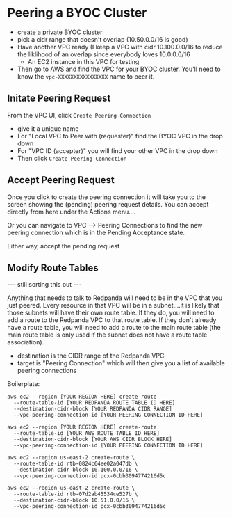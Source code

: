 # Peering a BYOC Cluster

* create a private BYOC cluster
* pick a cidr range that doesn't overlap (10.50.0.0/16 is good)
* Have another VPC ready (I keep a VPC with cidr 10.100.0.0/16 to reduce the liklihood of an overlap since everybody loves 10.0.0.0/16
  * An EC2 instance in this VPC for testing
* Then go to AWS and find the VPC for your BYOC cluster.  You'll need to know the `vpc-XXXXXXXXXXXXXXXX` name to peer it.

## Initate Peering Request

From the VPC UI, click `Create Peering Connection`

* give it a unique name
* For "Local VPC to Peer with (requester)" find the BYOC VPC in the drop down
* For "VPC ID (accepter)" you will find your other VPC in the drop down
* Then click `Create Peering Connection`

## Accept Peering Request

Once you click to create the peering connection it will take you to the screen showing the (pending) peering request details.  You can accept directly from here under the Actions menu....

Or you can navigate to VPC --> Peering Connections to find the new peering connection which is in the Pending Acceptance state.   

Either way, accept the pending request



## Modify Route Tables

--- still sorting this out ---

Anything that needs to talk to Redpanda will need to be in the VPC that you just peered.   Every resource in that VPC will be in a subnet....it is likely that those subnets will have their own route table.   If they do, you will need to add a route to the Redpanda VPC to that route table.  If they don't already have a route table, you will need to add a route to the main route table (the main route table is only used if the subnet does not have a route table association).

* destination is the CIDR range of the Redpanda VPC
* target is "Peering Connection" which will then give you a list of available peering connections




Boilerplate:
```
aws ec2 --region [YOUR REGION HERE] create-route
  --route-table-id [YOUR REDPANDA ROUTE TABLE ID HERE]
  --destination-cidr-block [YOUR REDPANDA CIDR RANGE]
  --vpc-peering-connection-id [YOUR PEERING CONNECTION ID HERE]

aws ec2 --region [YOUR REGION HERE] create-route
  --route-table-id [YOUR AWS ROUTE TABLE ID HERE]
  --destination-cidr-block [YOUR AWS CIDR BLOCK HERE]
  --vpc-peering-connection-id [YOUR PEERING CONNECTION ID HERE]

```

```
aws ec2 --region us-east-2 create-route \
  --route-table-id rtb-0824c64ee02a047db \
  --destination-cidr-block 10.100.0.0/16 \
  --vpc-peering-connection-id pcx-0cbb3094774216d5c

aws ec2 --region us-east-2 create-route \
  --route-table-id rtb-07d2ab45534ce527b \
  --destination-cidr-block 10.51.0.0/16 \
  --vpc-peering-connection-id pcx-0cbb3094774216d5c
```



